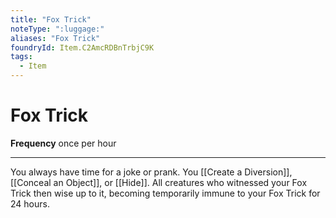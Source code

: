 ```yaml
---
title: "Fox Trick"
noteType: ":luggage:"
aliases: "Fox Trick"
foundryId: Item.C2AmcRDBnTrbjC9K
tags:
  - Item
---
```


# Fox Trick

**Frequency** once per hour

* * *

You always have time for a joke or prank. You [[Create a Diversion]], [[Conceal an Object]], or [[Hide]]. All creatures who witnessed your Fox Trick then wise up to it, becoming temporarily immune to your Fox Trick for 24 hours.
